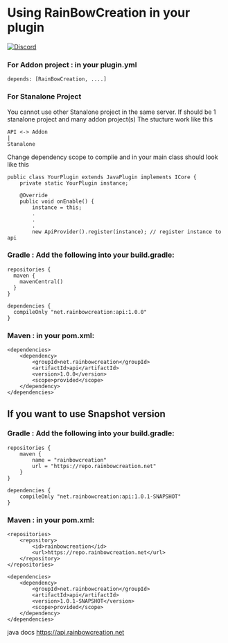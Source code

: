# Using RainBowCreation in your plugin
[![Discord](https://img.shields.io/discord/370567347599179787.svg?color=738ad6&label=Join%20RainBowCreation%20Discord&logo=discord&logoColor=ffffff)](https://rainbowcreation.net/discord)

### For Addon project : in your plugin.yml
```
depends: [RainBowCreation, ....]
```
### For Stanalone Project 
You cannot use other Stanalone project in the same server.
If should be 1 stanalone project and many addon project(s)
The stucture work like this
```
API <-> Addon
|
Stanalone
```
Change dependency scope to complie and in your main class should look like this
```
public class YourPlugin extends JavaPlugin implements ICore {
    private static YourPlugin instance;

    @Override
    public void onEnable() {
        instance = this;
        .
        .
        .
        new ApiProvider().register(instance); // register instance to api

```

### Gradle : Add the following into your build.gradle:

```
repositories {
  maven {
    mavenCentral()
  }
}

dependencies {
  compileOnly "net.rainbowcreation:api:1.0.0"
}
```

### Maven : in your pom.xml:

```
<dependencies>
    <dependency>
        <groupId>net.rainbowcreation</groupId>
        <artifactId>api</artifactId>
        <version>1.0.0</version>
        <scope>provided</scope>
    </dependency>
</dependencies>
```

## If you want to use Snapshot version

### Gradle : Add the following into your build.gradle:

```
repositories {
    maven {
        name = "rainbowcreation"
        url = "https://repo.rainbowcreation.net"
    }
}

dependencies {
    compileOnly "net.rainbowcreation:api:1.0.1-SNAPSHOT"
}
```

### Maven : in your pom.xml:

```
<repositories>
    <repository>
        <id>rainbowcreation</id>
        <url>https://repo.rainbowcreation.net</url>
    </repository>
</repositories>

<dependencies>
    <dependency>
        <groupId>net.rainbowcreation</groupId>
        <artifactId>api</artifactId>
        <version>1.0.1-SNAPSHOT</version>
        <scope>provided</scope>
    </dependency>
</dependencies>
```

java docs https://api.rainbowcreation.net
